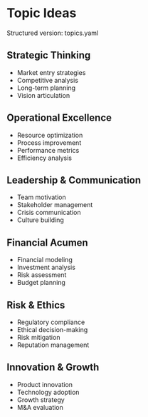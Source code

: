 # Topic Ideas

Structured version: topics.yaml


## Strategic Thinking
- Market entry strategies
- Competitive analysis
- Long-term planning
- Vision articulation

## Operational Excellence
- Resource optimization
- Process improvement
- Performance metrics
- Efficiency analysis

## Leadership & Communication
- Team motivation
- Stakeholder management
- Crisis communication
- Culture building

## Financial Acumen
- Financial modeling
- Investment analysis
- Risk assessment
- Budget planning

## Risk & Ethics
- Regulatory compliance
- Ethical decision-making
- Risk mitigation
- Reputation management

## Innovation & Growth
- Product innovation
- Technology adoption
- Growth strategy
- M&A evaluation
